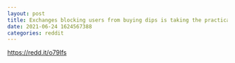 ```yaml
--- 
layout: post 
title: Exchanges blocking users from buying dips is taking the practicality and decentralisation out of crypto. 
date: 2021-06-24 1624567388 
categories: reddit 
--- 
```

https://redd.it/o79lfs
